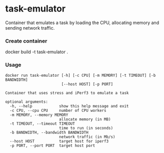# task-emulator
Container that emulates a task by loading the CPU, allocating memory and sending network traffic.

### Create container
docker build -t task-emulator .

### Usage
```
docker run task-emulator [-h] [-c CPU] [-m MEMORY] [-t TIMEOUT] [-b BANDWIDTH]
                         [--host HOST] [-p PORT]

Container that uses stress and iPerf3 to emulate a task

optional arguments:
  -h, --help            show this help message and exit
  -c CPU, --cpu CPU     number of CPU workers
  -m MEMORY, --memory MEMORY
                        allocate memory (in MB)
  -t TIMEOUT, --timeout TIMEOUT
                        time to run (in seconds)
  -b BANDWIDTH, --bandwidth BANDWIDTH
                        network traffic (in Mb/s)
  --host HOST           target host for iperf3
  -p PORT, --port PORT  target host port
```
